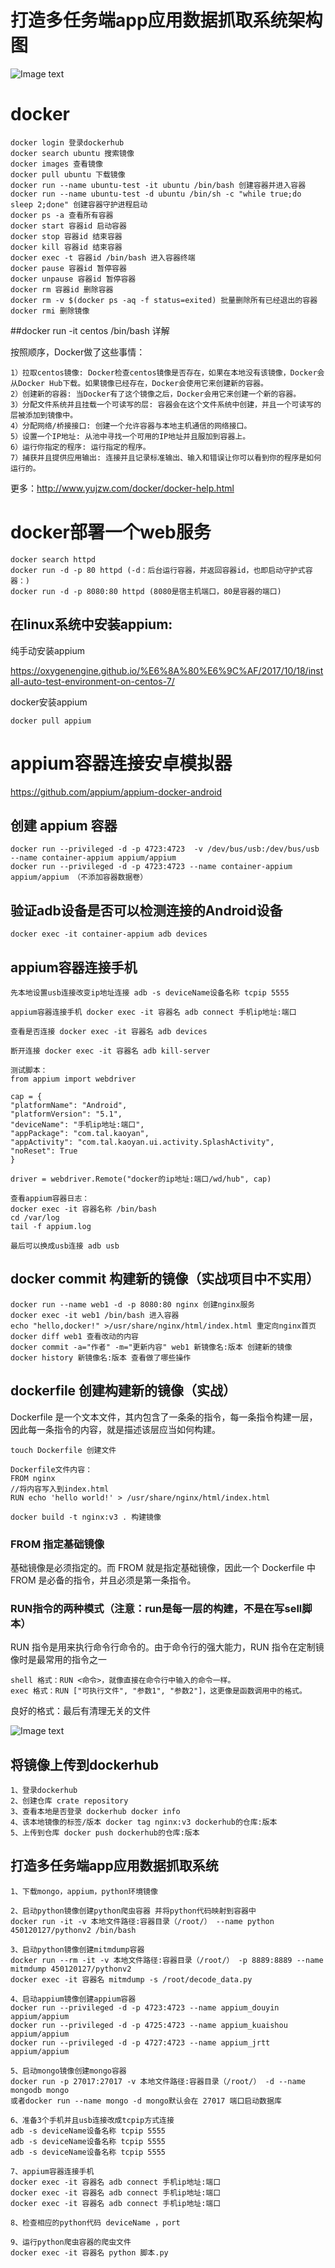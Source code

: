 # 打造多任务端app应用数据抓取系统架构图
![Image text](../readme_img/dkd.png)

# docker
    docker login 登录dockerhub
    docker search ubuntu 搜索镜像
    docker images 查看镜像
    docker pull ubuntu 下载镜像
    docker run --name ubuntu-test -it ubuntu /bin/bash 创建容器并进入容器
    docker run --name ubuntu-test -d ubuntu /bin/sh -c "while true;do sleep 2;done" 创建容器守护进程启动
    docker ps -a 查看所有容器
    docker start 容器id 启动容器
    docker stop 容器id 结束容器
    docker kill 容器id 结束容器
    docker exec -t 容器id /bin/bash 进入容器终端
    docker pause 容器id 暂停容器
    docker unpause 容器id 暂停容器
    docker rm 容器id 删除容器
    docker rm -v $(docker ps -aq -f status=exited) 批量删除所有已经退出的容器
    docker rmi 删除镜像

##docker run -it centos /bin/bash 详解

按照顺序，Docker做了这些事情：

    1）拉取centos镜像: Docker检查centos镜像是否存在，如果在本地没有该镜像，Docker会从Docker Hub下载。如果镜像已经存在，Docker会使用它来创建新的容器。
    2）创建新的容器: 当Docker有了这个镜像之后，Docker会用它来创建一个新的容器。
    3）分配文件系统并且挂载一个可读写的层: 容器会在这个文件系统中创建，并且一个可读写的层被添加到镜像中。
    4）分配网络/桥接接口: 创建一个允许容器与本地主机通信的网络接口。
    5）设置一个IP地址: 从池中寻找一个可用的IP地址并且服加到容器上。
    6）运行你指定的程序: 运行指定的程序。
    7）捕获并且提供应用输出: 连接并且记录标准输出、输入和错误让你可以看到你的程序是如何运行的。

更多：http://www.yujzw.com/docker/docker-help.html

# docker部署一个web服务
    docker search httpd 
    docker run -d -p 80 httpd (-d：后台运行容器，并返回容器id，也即启动守护式容器：)
    docker run -d -p 8080:80 httpd (8080是宿主机端口，80是容器的端口)

## 在linux系统中安装appium:
纯手动安装appium

https://oxygenengine.github.io/%E6%8A%80%E6%9C%AF/2017/10/18/install-auto-test-environment-on-centos-7/

docker安装appium
    
    docker pull appium

# appium容器连接安卓模拟器
https://github.com/appium/appium-docker-android

## 创建 appium 容器
    docker run --privileged -d -p 4723:4723  -v /dev/bus/usb:/dev/bus/usb --name container-appium appium/appium
    docker run --privileged -d -p 4723:4723 --name container-appium appium/appium （不添加容器数据卷）

## 验证adb设备是否可以检测连接的Android设备
    docker exec -it container-appium adb devices

## appium容器连接手机
    先本地设置usb连接改变ip地址连接 adb -s deviceName设备名称 tcpip 5555
    
    appium容器连接手机 docker exec -it 容器名 adb connect 手机ip地址:端口
    
    查看是否连接 docker exec -it 容器名 adb devices

    断开连接 docker exec -it 容器名 adb kill-server
    
    测试脚本：
    from appium import webdriver

    cap = {
    "platformName": "Android",
    "platformVersion": "5.1",
    "deviceName": "手机ip地址:端口",
    "appPackage": "com.tal.kaoyan",
    "appActivity": "com.tal.kaoyan.ui.activity.SplashActivity",
    "noReset": True
    }

    driver = webdriver.Remote("docker的ip地址:端口/wd/hub", cap)
    
    查看appium容器日志：
    docker exec -it 容器名称 /bin/bash
    cd /var/log
    tail -f appium.log

    最后可以换成usb连接 adb usb

## docker commit 构建新的镜像（实战项目中不实用）
    docker run --name web1 -d -p 8080:80 nginx 创建nginx服务
    docker exec -it web1 /bin/bash 进入容器
    echo "hello,docker!" >/usr/share/nginx/html/index.html 重定向nginx首页
    docker diff web1 查看改动的内容
    docker commit -a="作者" -m="更新内容" web1 新镜像名:版本 创建新的镜像
    docker history 新镜像名:版本 查看做了哪些操作

## dockerfile 创建构建新的镜像（实战）
Dockerfile 是一个文本文件，其内包含了一条条的指令，每一条指令构建一层，因此每一条指令的内容，就是描述该层应当如何构建。

    touch Dockerfile 创建文件

    Dockerfile文件内容：
    FROM nginx
    //将内容写入到index.html
    RUN echo 'hello world!' > /usr/share/nginx/html/index.html

    docker build -t nginx:v3 . 构建镜像

### FROM 指定基础镜像
基础镜像是必须指定的。而 FROM 就是指定基础镜像，因此一个 Dockerfile 中 FROM 是必备的指令，并且必须是第一条指令。

### RUN指令的两种模式（注意：run是每一层的构建，不是在写sell脚本）
RUN 指令是用来执行命令行命令的。由于命令行的强大能力，RUN 指令在定制镜像时是最常用的指令之一

    shell 格式：RUN <命令>，就像直接在命令行中输入的命令一样。
    exec 格式：RUN ["可执行文件", "参数1", "参数2"]，这更像是函数调用中的格式。

良好的格式：最后有清理无关的文件

![Image text](../readme_img/dockerfil.png)

## 将镜像上传到dockerhub
    1、登录dockerhub
    2、创建仓库 crate repository
    3、查看本地是否登录 dockerhub docker info
    4、该本地镜像的标签/版本 docker tag nginx:v3 dockerhub的仓库:版本
    5、上传到仓库 docker push dockerhub的仓库:版本

## 打造多任务端app应用数据抓取系统
    1、下载mongo，appium，python环境镜像

    2、启动python镜像创建python爬虫容器 并将python代码映射到容器中
    docker run -it -v 本地文件路径:容器目录（/root/） --name python 450120127/pythonv2 /bin/bash

    3、启动python镜像创建mitmdump容器 
    docker run --rm -it -v 本地文件路径:容器目录（/root/） -p 8889:8889 --name mitmdump 450120127/pythonv2 
    docker exec -it 容器名 mitmdump -s /root/decode_data.py

    4、启动appium镜像创建appium容器
    docker run --privileged -d -p 4723:4723 --name appium_douyin appium/appium
    docker run --privileged -d -p 4725:4723 --name appium_kuaishou appium/appium
    docker run --privileged -d -p 4727:4723 --name appium_jrtt appium/appium

    5、启动mongo镜像创建mongo容器
    docker run -p 27017:27017 -v 本地文件路径:容器目录（/root/） -d --name mongodb mongo
    或者docker run --name mongo -d mongo默认会在 27017 端口启动数据库

    6、准备3个手机并且usb连接改成tcpip方式连接
    adb -s deviceName设备名称 tcpip 5555
    adb -s deviceName设备名称 tcpip 5555
    adb -s deviceName设备名称 tcpip 5555

    7、appium容器连接手机
    docker exec -it 容器名 adb connect 手机ip地址:端口
    docker exec -it 容器名 adb connect 手机ip地址:端口
    docker exec -it 容器名 adb connect 手机ip地址:端口

    8、检查相应的python代码 deviceName ，port

    9、运行python爬虫容器的爬虫文件
    docker exec -it 容器名 python 脚本.py


    
